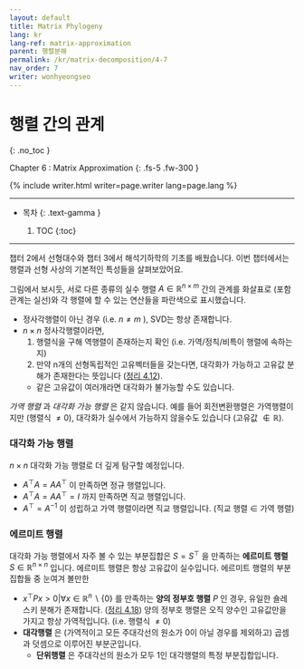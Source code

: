 ```yaml
---
layout: default
title: Matrix Phylogeny
lang: kr
lang-ref: matrix-approximation
parent: 행렬분해
permalink: /kr/matrix-decomposition/4-7
nav_order: 7
writer: wonhyeongseo
---
```


# 행렬 간의 관계
{: .no_toc }


Chapter 6 : Matrix Approximation
{: .fs-5 .fw-300 }


{% include writer.html writer=page.writer lang=page.lang %}

---

- 목차
    {: .text-gamma }

    1. TOC
    {:toc}

---

챕터 2에서 선형대수와 챕터 3에서 해석기하학의 기초를 배웠습니다. 이번 챕터에서는 행렬과 선형 사상의 기본적인 특성들을 살펴보았어요.

[todo]: <> (행렬 간의 관계도 svg로 추가)

그림에서 보시듯, 서로 다른 종류의 실수 행렬 $A \in \mathbb{R}^{n \times m}$ 간의 관계를 화살표로 (포함관계는 실선)와 각 행렬에 할 수 있는 연산들을 파란색으로 표시했습니다.
- 정사각행렬이 아닌 경우 (i.e. $n \neq m$ ), SVD는 항상 존재합니다. 
- $n \times n$ 정사각행렬이라면, 
    1. 행렬식을 구해 역행렬이 존재하는지 확인 (i.e. 가역/정칙/비특이 행렬에 속하는지)
    2. 만약 n개의 선형독립적인 고유벡터들을 갖는다면, 대각화가 가능하고 고유값 분해가 존재한다는 뜻입니다 ([정리 4.12]()).
    * 같은 고유값이 여러개라면 대각화가 불가능할 수도 있습니다.

_가역 행렬_ 과 _대각화 가능 행렬_ 은 같지 않습니다. 예를 들어 회전변환행렬은 가역행렬이지만 (행렬식 $\neq 0$), 대각화가 실수에서 가능하지 않을수도 있습니다 (고유값 $\notin \mathbb{R}$).

### 대각화 가능 행렬
$n \times n$ 대각화 가능 행렬로 더 깊게 탐구할 예정입니다. 
- $A^{\top} A = A A^{\top}$ 이 만족하면 정규 행렬입니다. 
- $A^{\top} A = A A^{\top} = I$ 까지 만족하면 직교 행렬입니다.
- $A^{\top} = A^{-1}$ 이 성립하고 가역 행렬이라면 직교 행렬입니다. (직교 행렬 $\in$ 가역 행렬)


### 에르미트 행렬
대각화 가능 행렬에서 자주 볼 수 있는 부분집합은 $S = S^{\top}$ 을 만족하는 __에르미트 행렬__ $S \in \mathbb{R}^{n \times n}$ 입니다. 에르미트 행렬은 항상 고유값이 실수입니다. 에르미트 행렬의 부분집합들 중 눈여겨 볼만한
- $x^{\top} P x > 0 | \forall x \in \mathbb{R}^{n} \backslash \{ 0 \}$ 를 만족하는 __양의 정부호 행렬__ $P$ 인 경우, 유일한 숄레스키 분해가 존재합니다. ([정리 4.18]()) 양의 정부호 행렬은 오직 양수인 고유값만을 가지고 항상 가역적입니다. (i.e. 행렬식 $\neq 0$)
- __대각행렬__ 은 (가역적이고 모든 주대각선의 원소가 0이 아닐 경우를 제외하고) 곱셈과 덧셈으로 이루어진 부분군입니다.
    - __단위행렬__ 은 주대각선의 원소가 모두 1인 대각행렬의 특정 부분집합입니다.
